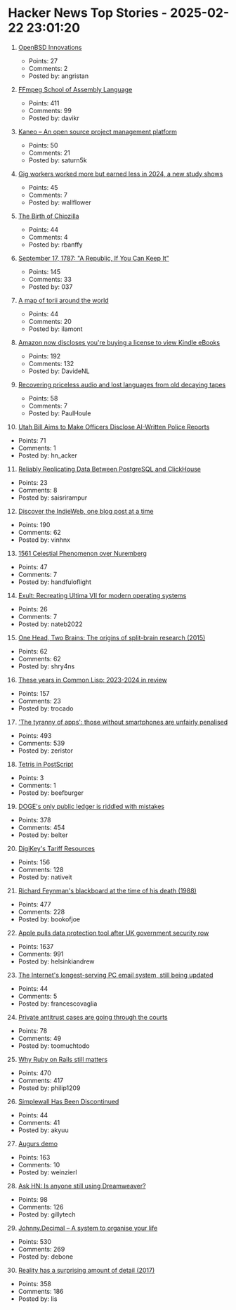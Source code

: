 # Hacker News Top Stories - 2025-02-22 23:01:20

1. [OpenBSD Innovations](https://www.openbsd.org/innovations.html)
   - Points: 27
   - Comments: 2
   - Posted by: angristan

2. [FFmpeg School of Assembly Language](https://github.com/FFmpeg/asm-lessons/blob/main/lesson_01/index.md)
   - Points: 411
   - Comments: 99
   - Posted by: davikr

3. [Kaneo – An open source project management platform](https://kaneo.app/)
   - Points: 50
   - Comments: 21
   - Posted by: saturn5k

4. [Gig workers worked more but earned less in 2024, a new study shows](https://www.businessinsider.com/uber-lyft-instacart-gig-workers-saw-earnings-fall-2024-2025-2)
   - Points: 45
   - Comments: 7
   - Posted by: wallflower

5. [The Birth of Chipzilla](https://www.abortretry.fail/p/the-birth-of-chipzilla)
   - Points: 44
   - Comments: 4
   - Posted by: rbanffy

6. [September 17, 1787: "A Republic, If You Can Keep It"](https://www.nps.gov/articles/000/constitutionalconvention-september17.htm)
   - Points: 145
   - Comments: 33
   - Posted by: 037

7. [A map of torii around the world](https://www.google.com/maps/d/viewer?mid=1RNaaTlz7U2FgjlvFARZQWHsMeWsTc2S1&hl=en)
   - Points: 44
   - Comments: 20
   - Posted by: ilamont

8. [Amazon now discloses you're buying a license to view Kindle eBooks](https://blog.the-ebook-reader.com/2025/02/22/amazon-now-openly-discloses-youre-buying-a-license-to-view-kindle-ebooks/)
   - Points: 192
   - Comments: 132
   - Posted by: DavideNL

9. [Recovering priceless audio and lost languages from old decaying tapes](https://theconversation.com/how-were-recovering-priceless-audio-and-lost-languages-from-old-decaying-tapes-248116)
   - Points: 58
   - Comments: 7
   - Posted by: PaulHoule

10. [Utah Bill Aims to Make Officers Disclose AI-Written Police Reports](https://www.eff.org/deeplinks/2025/02/utah-bill-aims-make-officers-disclose-ai-written-police-reports)
   - Points: 71
   - Comments: 1
   - Posted by: hn_acker

11. [Reliably Replicating Data Between PostgreSQL and ClickHouse](https://benjaminwootton.com/insights/clickhouse-peerdb-cdc/)
   - Points: 23
   - Comments: 8
   - Posted by: saisrirampur

12. [Discover the IndieWeb, one blog post at a time](https://indieblog.page)
   - Points: 190
   - Comments: 62
   - Posted by: vinhnx

13. [1561 Celestial Phenomenon over Nuremberg](https://en.wikipedia.org/wiki/1561_celestial_phenomenon_over_Nuremberg)
   - Points: 47
   - Comments: 7
   - Posted by: handfuloflight

14. [Exult: Recreating Ultima VII for modern operating systems](https://exult.sourceforge.io/index.php)
   - Points: 26
   - Comments: 7
   - Posted by: nateb2022

15. [One Head, Two Brains: The origins of split-brain research (2015)](https://www.theatlantic.com/health/archive/2015/07/split-brain-research-sperry-gazzaniga/399290/)
   - Points: 62
   - Comments: 62
   - Posted by: shry4ns

16. [These years in Common Lisp: 2023-2024 in review](https://lisp-journey.gitlab.io/blog/these-years-in-common-lisp-2023-2024-in-review/)
   - Points: 157
   - Comments: 23
   - Posted by: trocado

17. ['The tyranny of apps': those without smartphones are unfairly penalised](https://www.theguardian.com/money/2025/feb/22/the-tyranny-of-apps-those-without-smartphones-are-unfairly-penalised-say-campaigners)
   - Points: 493
   - Comments: 539
   - Posted by: zeristor

18. [Tetris in PostScript](https://github.com/nst/PSTris)
   - Points: 3
   - Comments: 1
   - Posted by: beefburger

19. [DOGE's only public ledger is riddled with mistakes](https://www.nytimes.com/2025/02/21/upshot/doge-musk-trump-errors.html)
   - Points: 378
   - Comments: 454
   - Posted by: belter

20. [DigiKey's Tariff Resources](https://www.digikey.com/en/resources/tariff-resources)
   - Points: 156
   - Comments: 128
   - Posted by: nativeit

21. [Richard Feynman's blackboard at the time of his death (1988)](https://digital.archives.caltech.edu/collections/Images/1.10-29/)
   - Points: 477
   - Comments: 228
   - Posted by: bookofjoe

22. [Apple pulls data protection tool after UK government security row](https://www.bbc.com/news/articles/cgj54eq4vejo)
   - Points: 1637
   - Comments: 991
   - Posted by: helsinkiandrew

23. [The Internet's longest-serving PC email system, still being updated](https://www.pmail.com/)
   - Points: 44
   - Comments: 5
   - Posted by: francescovaglia

24. [Private antitrust cases are going through the courts](https://www.thebignewsletter.com/p/the-people-take-antitrust-into-their)
   - Points: 78
   - Comments: 49
   - Posted by: toomuchtodo

25. [Why Ruby on Rails still matters](https://www.contraption.co/rails-versus-nextjs/)
   - Points: 470
   - Comments: 417
   - Posted by: philip1209

26. [Simplewall Has Been Discontinued](https://github.com/henrypp/simplewall)
   - Points: 44
   - Comments: 41
   - Posted by: akyuu

27. [Augurs demo](https://demo.augu.rs/)
   - Points: 163
   - Comments: 10
   - Posted by: weinzierl

28. [Ask HN: Is anyone still using Dreamweaver?](undefined)
   - Points: 98
   - Comments: 126
   - Posted by: gillytech

29. [Johnny.Decimal – A system to organise your life](https://johnnydecimal.com)
   - Points: 530
   - Comments: 269
   - Posted by: debone

30. [Reality has a surprising amount of detail (2017)](http://johnsalvatier.org/blog/2017/reality-has-a-surprising-amount-of-detail)
   - Points: 358
   - Comments: 186
   - Posted by: lis

